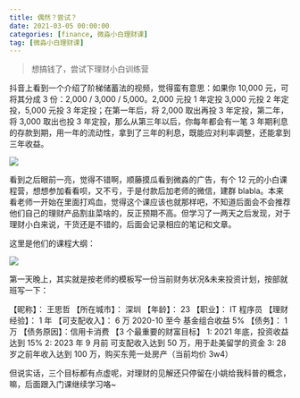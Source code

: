 ```yaml
---
title: 偶然？尝试？
date: 2021-03-05 00:00:00
categories: [finance, 微淼小白理财课]
tag: [微淼小白理财课]
---
```


> 想搞钱了，尝试下理财小白训练营

抖音上看到一个介绍了阶梯储蓄法的视频，觉得蛮有意思：如果你 10,000 元，可将其分成 3 份：2,000 / 3,000 / 5,000。2,000 元投 1 年定投 3,000 元投 2 年定投，5,000 元投 3 年定投；在第一年后，将 2,000 取出再投 3 年定投，第二年，将 3,000 取出也投 3 年定投，那么从第三年以后，你每年都会有一笔 3 年期利息的存款到期，用一年的流动性，拿到了三年的利息，既能应对利率调整，还能拿到三年收益。

![](https://gitee.com/bruceeewong/image-bed/raw/master/2022-2-23/1645625496666-image.png)

看到之后眼前一亮，觉得不错啊，顺藤摸瓜看到微淼的广告，有个 12 元的小白课程营，想想参加看看呗，又不亏，于是付款后加老师的微信，建群 blabla。本来看老师一开始在里面打鸡血，觉得这个课应该也就那样吧，不知道后面会不会推荐他们自己的理财产品割韭菜啥的，反正预期不高。但学习了一两天之后发现，对于理财小白来说，干货还是不错的，后面会记录相应的笔记和文章。

这里是他们的课程大纲：

![](https://gitee.com/bruceeewong/image-bed/raw/master/2022-2-23/1645625521565-image.png)

第一天晚上，其实就是按老师的模板写一份当前财务状况&未来投资计划，按部就班写一下：

【昵称】： 王思哲
【所在城市】： 深圳
【年龄】： 23
【职业】： IT 程序员
【理财经验】： 1 年
【可支配收入】： 6 万 2020-10 至今 基金组合收益 5%
【债务】： 1 万
【债务原因】：信用卡消费
【3 个最重要的财富目标】
1: 2021 年底，投资收益达到 15%
2: 2023 年 9 月前 可支配收入达到 50 万，用于赴美留学的资金
3: 28 岁之前年收入达到 100 万，购买东莞一处房产（当前均价 3w4）

但说实话，三个目标都有点虚呢，对理财的见解还只停留在小姚给我科普的概念，嘛，后面跟入门课继续学习咯~
